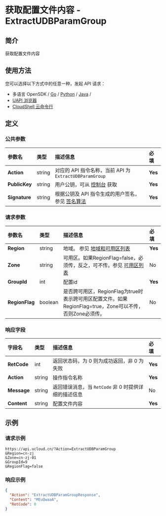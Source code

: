 # 获取配置文件内容 - ExtractUDBParamGroup

## 简介

获取配置文件内容






## 使用方法

您可以选择以下方式中的任意一种，发起 API 请求：
- 多语言 OpenSDK / [Go](https://github.com/ucloud/ucloud-sdk-go) / [Python](https://github.com/ucloud/ucloud-sdk-python3) / [Java](https://github.com/ucloud/ucloud-sdk-java) /
- [UAPI 浏览器](https://console.ucloud.cn/uapi/detail?id=ExtractUDBParamGroup)
- [CloudShell 云命令行](https://shell.ucloud.cn/)


## 定义

### 公共参数

| 参数名 | 类型 | 描述信息 | 必填 |
|:---|:---|:---|:---|
| **Action**     | string  | 对应的 API 指令名称，当前 API 为 `ExtractUDBParamGroup`                        | **Yes** |
| **PublicKey**  | string  | 用户公钥，可从 [控制台](https://console.ucloud.cn/uapi/apikey) 获取                                             | **Yes** |
| **Signature**  | string  | 根据公钥及 API 指令生成的用户签名，参见 [签名算法](api/summary/signature.md)  | **Yes** |

### 请求参数

| 参数名 | 类型 | 描述信息 | 必填 |
|:---|:---|:---|:---|
| **Region** | string | 地域。 参见 [地域和可用区列表](https://docs.ucloud.cn/api/summary/regionlist) |**Yes**|
| **Zone** | string | 可用区。如果RegionFlag=false，必须传，反之，可不传。参见 [可用区列表](https://docs.ucloud.cn/api/summary/regionlist) |No|
| **GroupId** | int | 配置id |**Yes**|
| **RegionFlag** | boolean | 是否跨可用区，RegionFlag为true时表示跨可用区配置文件。如果RegionFlag=true，Zone可以不传，否则Zone必须传。 |No|

### 响应字段

| 字段名 | 类型 | 描述信息 | 必填 |
|:---|:---|:---|:---|
| **RetCode** | int | 返回状态码，为 0 则为成功返回，非 0 为失败 |**Yes**|
| **Action** | string | 操作指令名称 |**Yes**|
| **Message** | string | 返回错误消息，当 `RetCode` 非 0 时提供详细的描述信息 |No|
| **Content** | string | 配置文件内容 |**Yes**|




## 示例

### 请求示例
    
```
https://api.ucloud.cn/?Action=ExtractUDBParamGroup
&Region=cn-zj
&Zone=cn-zj-01
&GroupId=9
&RegionFlag=false
```

### 响应示例
    
```json
{
  "Action": "ExtractUDBParamGroupResponse",
  "Content": "MEuQwaaA",
  "RetCode": 0
}
```





